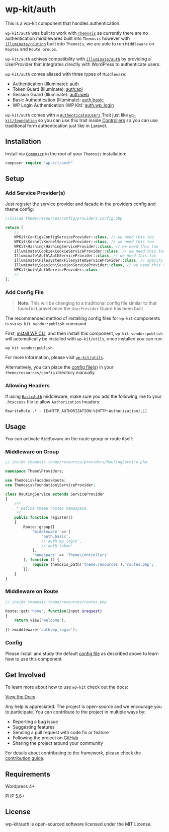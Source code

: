 # wp-kit/auth

This is a wp-kit component that handles authentication.

```wp-kit/auth``` was built to work with [```Themosis```](http://framework.themosis.com/) as currently there are no authentication middlewares built into ```Themosis``` however with [```illuminate/routing```](https://github.com/illuminate/routing) built into ```Themosis```, we are able to run ```Middleware``` on ```Routes``` and ```Route Groups```.

```wp-kit/auth``` achives compatibility with [```illuminate/auth```](https://github.com/illuminate/auth) by providing a UserProvider that integrates directly with WordPress to authenticate users.

```wp-kit/auth``` comes aliased with three types of ```Middleware```:

* Authentication (Illuminate): [auth](https://github.com/illuminate/auth/blob/master/Middleware/Authenticate.php)
 * Token Guard (Illuminate): [auth:api](https://github.com/illuminate/auth/blob/master/TokenGuard.php)
 * Session Guard (Illuminate): [auth:web](https://github.com/illuminate/auth/blob/master/SessionGuard.php)
* Basic Authentication (Illuminate): [auth.basic](https://github.com/illuminate/auth/blob/master/Middleware/AuthenticateWithBasicAuth.php)
* WP Login Authentication (WP Kit): [auth.wp_login](https://github.com/wp-kit/auth/blob/master/src/Auth/Middleware/WpLoginAuth.php)

```wp-kit/auth``` comes with a [`AuthenticatesUsers`](blob/master/src/Auth/Traits/AuthenticatesUsers.php) Trait just like [`wp-kit/foundation`](https://github.com/laravel/framework/blob/5.5/src/Illuminate/Foundation/Auth/AuthenticatesUsers.php) so you can use this trait inside [Controllers](https://github.com/laravel/laravel/blob/master/app/Http/Controllers/Auth/LoginController.php) so you can use traditional form authentication just like in Laravel. 

## Installation

Install via [```Composer```](https://getcomposer.org/) in the root of your ```Themosis``` installation:

```php
composer require "wp-kit/auth"
```

## Setup

### Add Service Provider(s)

Just register the service provider and facade in the providers config and theme config:

```php
//inside theme/resources/config/providers.config.php

return [
    //
    WPKit\Config\ConfigServiceProvider::class, // we need this too
    WPKit\Kernel\KernelServiceProvider::class, // we need this too
    WPKit\Hashing\HashingServiceProvider::class, // we need this too
    Illuminate\Cookie\CookieServiceProvider::class, // we need this too
    Illuminate\Auth\AuthServiceProvider::class, // we need this too
    Illuminate\Filesystem\FilesystemServiceProvider::class, // specify the driver provider, if using BasicAuth
    Illuminate\Session\SessionServiceProvider::class, // we need this too, if using BasicAuth
    WPKit\Auth\AuthServiceProvider::class
    //
];
```

### Add Config File

> **Note:** This will be changing to a traditional config file similar to that found in Laravel once the ```UserProvider``` Guard has been built

The recommended method of installing config files for ```wp-kit``` components is via ```wp kit vendor:publish``` command.

First, [install WP CLI](http://wp-cli.org/), and then install this component, ```wp kit vendor:publish``` will automatically be installed with ```wp-kit/utils```, once installed you can run:

```wp kit vendor:publish```

For more information, please visit [```wp-kit/utils```](https://github.com/wp-kit/utils#commands).

Alternatively, you can place the [config file(s)](config) in your ```theme/resources/config``` directory manually.

### Allowing Headers

If using [```BasicAuth```](https://github.com/wp-kit/auth/blob/master/src/Auth/Middleware/BasicAuth.php) middleware, make sure you add the following line to your ```.htaccess``` file to allow ```Authorization``` headers:

```RewriteRule .* - [E=HTTP_AUTHORIZATION:%{HTTP:Authorization},L]```

## Usage

You can activate ```Middleware``` on the route group or route itself:

### Middleware on Group

```php
// inside themosis-theme/resources/providers/RoutingService.php

namespace Theme\Providers;

use Themosis\Facades\Route;
use Themosis\Foundation\ServiceProvider;

class RoutingService extends ServiceProvider
{
    /**
     * Define theme routes namespace.
     */
    public function register()
    {
        Route::group([
	        'middleware' => [
	        	'auth.basic',
				//'auth.wp_login',
				//'auth.token'
			],
            'namespace' => 'Theme\Controllers'
        ], function () {
            require themosis_path('theme.resources').'routes.php';
        });
    }
}
```

### Middleware on Route

```php
// inside themosis-theme/resources/routes.php

Route::get('home', function(Input $request)
{
    return view('welcome');
    
})->middleware('auth.wp_login');
```

### Config

Please install and study the default [config file](config/auth.config.php) as described above to learn how to use this component.

## Get Involved

To learn more about how to use ```wp-kit``` check out the docs:

[View the Docs](https://github.com/wp-kit/theme/tree/docs/README.md)

Any help is appreciated. The project is open-source and we encourage you to participate. You can contribute to the project in multiple ways by:

- Reporting a bug issue
- Suggesting features
- Sending a pull request with code fix or feature
- Following the project on [GitHub](https://github.com/wp-kit)
- Sharing the project around your community

For details about contributing to the framework, please check the [contribution guide](https://github.com/wp-kit/theme/tree/docs/Contributing.md).

## Requirements

Wordpress 4+

PHP 5.6+

## License

wp-kit/auth is open-sourced software licensed under the MIT License.
